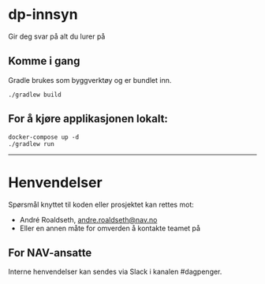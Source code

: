 # dp-innsyn

Gir deg svar på alt du lurer på

## Komme i gang

Gradle brukes som byggverktøy og er bundlet inn.

```
./gradlew build
```

## For å kjøre applikasjonen lokalt:

```
docker-compose up -d
./gradlew run
```

---

# Henvendelser

Spørsmål knyttet til koden eller prosjektet kan rettes mot:

* André Roaldseth, andre.roaldseth@nav.no
* Eller en annen måte for omverden å kontakte teamet på

## For NAV-ansatte
Interne henvendelser kan sendes via Slack i kanalen #dagpenger.
